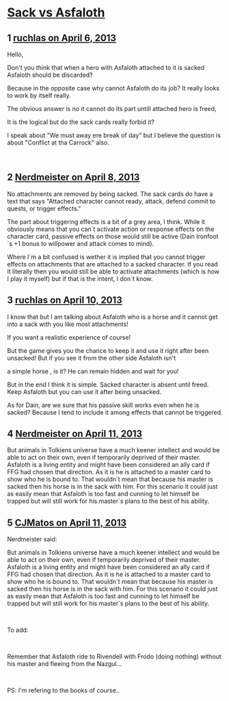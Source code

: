 # [Sack vs Asfaloth](https://community.fantasyflightgames.com/topic/81936-sack-vs-asfaloth/)

## 1 [ruchlas on April 6, 2013](https://community.fantasyflightgames.com/topic/81936-sack-vs-asfaloth/?do=findComment&comment=782068)

Hello,

Don't you think that when a hero with Asfaloth attached to it is sacked Asfaloth should be discarded?

Because in the opposite case why cannot Asfaloth do its job? It really looks to work by itself really.

The obvious answer is no it cannot do its part untill attached hero is freed,

It is the logical but do the sack cards really forbid it?

I speak about "We must away ere break of day" but I believe the question is about "Conflict at tha Carrock" also.

 

## 2 [Nerdmeister on April 8, 2013](https://community.fantasyflightgames.com/topic/81936-sack-vs-asfaloth/?do=findComment&comment=782644)

No attachments are removed by being sacked. The sack cards do have a text that says "Attached character cannot ready, attack, defend commit to quests, or trigger effects."

The part about triggering effects is a bit of a grey area, I think. While it obviously means that you can´t activate action or response effects on the character card, passive effects on those would still be active (Dain Ironfoot´s +1 bonus to willpower and attack comes to mind).

Where I´m a bit confused is wether it is implied that you cannot trigger effects on attachments that are attached to a sacked character. If you read it literally then you would still be able to activate attachments (which is how I play it myself) but if that is the intent, I don´t know.

## 3 [ruchlas on April 10, 2013](https://community.fantasyflightgames.com/topic/81936-sack-vs-asfaloth/?do=findComment&comment=783593)

I know that but I am talking about Asfaloth who is a horse and it cannot get into a sack with you like most attachments!

If you want a realistic experience of course!

But the game gives you the chance to keep it and use it right after been unsacked! But if you see it from the other side Asfaloth isn't

a simple horse , is it? He can remain hidden and wait for you!

But in the end I think it is simple. Sacked character is absent until freed. Keep Asfaloth but you can use it after being unsacked.

As for Dain, are we sure that his passive skill works even when he is sacked? Because I tend to include it among effects that cannot be triggered.

## 4 [Nerdmeister on April 11, 2013](https://community.fantasyflightgames.com/topic/81936-sack-vs-asfaloth/?do=findComment&comment=783852)

But animals in Tolkiens universe have a much keener intellect and would be able to act on their own, even if temporarily deprived of their master. Asfaloth is a living entity and might have been considered an ally card if FFG had chosen that direction. As it is he is attached to a master card to show who he is bound to. That wouldn´t mean that because his master is sacked then his horse is in the sack with him. For this scenario it could just as easily mean that Asfaloth is too fast and cunning to let himself be trapped but will still work for his master´s plans to the best of his ability.

## 5 [CJMatos on April 11, 2013](https://community.fantasyflightgames.com/topic/81936-sack-vs-asfaloth/?do=findComment&comment=784016)

Nerdmeister said:

But animals in Tolkiens universe have a much keener intellect and would be able to act on their own, even if temporarily deprived of their master. Asfaloth is a living entity and might have been considered an ally card if FFG had chosen that direction. As it is he is attached to a master card to show who he is bound to. That wouldn´t mean that because his master is sacked then his horse is in the sack with him. For this scenario it could just as easily mean that Asfaloth is too fast and cunning to let himself be trapped but will still work for his master´s plans to the best of his ability.



 

To add:

 

Remember that Asfaloth ride to Rivendell with Frodo (doing nothing) without his master and fleeing from the Nazgul…

 

PS: I'm refering to the books of course..

